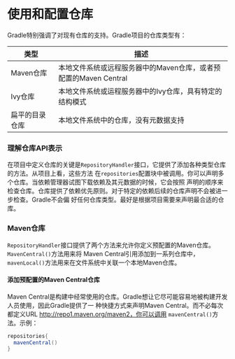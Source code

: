 使用和配置仓库
=========================
Gradle特别强调了对现有仓库的支持。Gradle项目的仓库类型有：

类型|描述
----|----
Maven仓库|本地文件系统或远程服务器中的Maven仓库，或者预配置的Maven Central
Ivy仓库|本地文件系统或运程服务器中的Ivy仓库，具有特定的结构模式
扁平的目录仓库|本地文件系统中的仓库，没有元数据支持

### 理解仓库API表示
在项目中定义仓库的关键是`RepositoryHandler`接口，它提供了添加各种类型仓库的方法。从项目上看，这些方法
在`repositories`配置块中被调用。你可以声明多个仓库。当依赖管理器试图下载依赖及其元数据的时候，它会按照
声明的顺序来检查仓库。仓库提供了依赖优先原则。对于特定的依赖后续的仓库声明不会被进一步检查。Gradle不会偏
好任何仓库类型。最好是根据项目需要来声明最合适的仓库。

### Maven仓库
`RepositoryHandler`接口提供了两个方法来允许你定义预配置的Maven仓库。`MavenCentral()`方法用来将
Maven Central引用添加到一系列仓库中，`mavenLocal()`方法用来在文件系统中关联一个本地Maven仓库。
#### 添加预配置的Maven Central仓库
Maven Central是构建中经常使用的仓库。Gradle想让它尽可能容易地被构建开发人员使用，因此Gradle提供了一
种快捷方式来声明Maven Central。而不必每次都定义URL http://repo1.maven.org/maven2，你可以调用
`mavenCentral()`方法。示例：
```gradle
repositories{
  mavenCentral()
}
```
